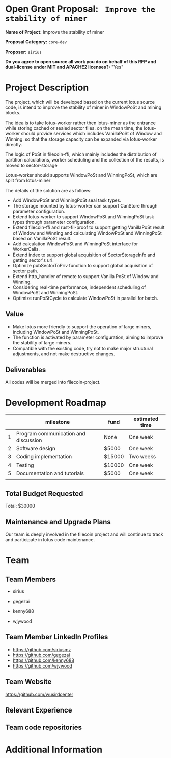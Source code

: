 # Open Grant Proposal: ` Improve the stability of miner`

**Name of Project:** Improve the stability of miner

**Proposal Category:** `core-dev`

**Proposer:** `sirius`

**Do you agree to open source all work you do on behalf of this RFP and dual-license under MIT and APACHE2 licenses?:** "Yes"

# Project Description

The project, which will be developed based on the current lotus source code, is intend to improve the stability of miner in WindowPoSt and mining blocks.

The idea is to take lotus-worker rather then lotus-miner as the entrance  while storing cached or sealed sector files. on the mean time, the lotus-worker should provide services which includes VanillaPoSt of Window and Winning. so that the storage capacity can be expanded via lotus-worker directly.

The logic of PoSt in filecoin-ffi, which mainly includes the distribution of partition calculations, worker scheduling and the collection of the results, is moved to sector-storage

Lotus-worker should supports WindowPoSt and WinningPoSt, which are split from lotus-miner

The details of the solution are as follows: 

- Add WindowPoSt and WinningPoSt seal task types.
- The storage mounted by lotus-worker can support CanStore through parameter configuration.
- Extend lotus-worker to support WindowPoSt and WinningPoSt task types through parameter configuration.
- Extend filecoin-ffi and rust-fil-proof to support getting VanillaPoSt result of Window and Winning and calculating WindowPoSt and WinningPoSt based on VanillaPoSt result.
- Add calculation WindowPoSt and WinningPoSt interface for WorkerCalls.
- Extend index to support global acquisition of SectorStorageInfo and getting sector's url.
- Optimize pubSectorToPriv function to support global acquisition of sector path.
- Extend http_handler of remote to support Vanilla PoSt of Window and Winning.
- Considering real-time performance, independent scheduling of WindowPoSt and WinningPoSt.
- Optimize runPoStCycle to calculate WindowPoSt in parallel for batch.


## Value

- Make lotus more friendly to support the operation of large miners, including WindowPoSt and WinningPoSt.
- The function is activated by parameter configuration, aiming to improve the stability of large miners.
- Compatible with the existing code, try not to make major structural adjustments, and not make destructive changes.



## Deliverables

All codes will be merged into filecoin-project.

# Development Roadmap

|  | milestone | fund | estimated time |
| --- | --- | --- | --- |
| 1 | Program communication and discussion | None | One week |
| 2 | Software design | $5000 | One week |
| 3 | Coding implementation | $15000 | Two weeks |
| 4 | Testing | $10000 | One week |
| 5    | Documentation and tutorials          | $5000  | One week       |
|      |              |      |            |




## Total Budget Requested



Total: $30000



## Maintenance and Upgrade Plans

Our team is deeply involved in the filecoin project and will continue to track and participate in lotus code maintenance.

# Team

## Team Members

- sirius

- gegezai

- kenny688

- wjywood

  

## Team Member LinkedIn Profiles

- https://github.com/siriusmz
- https://github.com/gegezai
- https://github.com/kenny688
- https://github.com/wjywood

## Team Website

https://github.com/wusirdcenter

## Relevant Experience





## Team code repositories





# Additional Information

